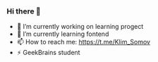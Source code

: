 ### Hi there 👋


- 🔭 I’m currently working on learning progect
- 🌱 I’m currently learning fontend
- 📫 How to reach me: https://t.me/Klim_Somov
- ⚡ GeekBrains student 


